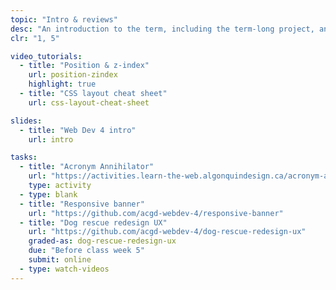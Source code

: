 ```yaml
---
topic: "Intro & reviews"
desc: "An introduction to the term, including the term-long project, and a simple, quick review."
clr: "1, 5"

video_tutorials:
  - title: "Position & z-index"
    url: position-zindex
    highlight: true
  - title: "CSS layout cheat sheet"
    url: css-layout-cheat-sheet

slides:
  - title: "Web Dev 4 intro"
    url: intro

tasks:
  - title: "Acronym Annihilator"
    url: "https://activities.learn-the-web.algonquindesign.ca/acronym-annihilator/"
    type: activity
  - type: blank
  - title: "Responsive banner"
    url: "https://github.com/acgd-webdev-4/responsive-banner"
  - title: "Dog rescue redesign UX"
    url: "https://github.com/acgd-webdev-4/dog-rescue-redesign-ux"
    graded-as: dog-rescue-redesign-ux
    due: "Before class week 5"
    submit: online
  - type: watch-videos
---
```

